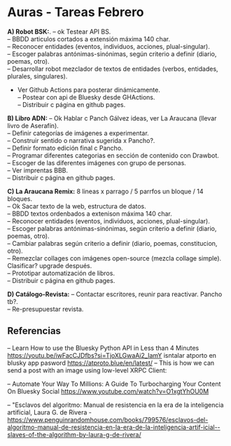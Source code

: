 # Auras - Tareas Febrero

**A) Robot BSK:**. 
– ok Testear API BS.   
– BBDD articulos cortados a extensión máxima 140 char.   
– Reconocer entidades (eventos, individuos, acciones, plual-singular).   
– Escoger palabras antónimas-sinónimas, según criterio a definir (diario, poemas, otro).   
– Desarrollar robot mezclador de textos de entidades (verbos, entidades, plurales, singulares).   
- Ver Github Actions para posterar dinámicamente.   
– Postear con api de Bluesky desde GHActions.   
– Distribuir c página en github pages.   

**B) Libro ADN:** 
– Ok Hablar c Panch Gálvez ideas, ver La Araucana (llevar livro de Aserafín).   
– Definir categorías de imágenes a experimentar.   
– Construir sentido o narrativa sugerida x Pancho?.   
– Definir formato edición final c Pancho.   
– Programar diferentes categorias en sección de contenido con Drawbot.   
– Escoger de las diferentes imágenes con grupo de personas.   
– Ver imprentas BBB.   
– Distribuir c página en github pages.   

**C) La Araucana Remix:** 
8 lineas x parrago / 5 parrfos un bloque / 14 bloques.   
– Ok Sacar texto de la web, estructura de datos.   
– BBDD textos ordenbados a extenison máxima 140 char.   
– Reconocer entidades (eventos, individuos, acciones, plual-singular).   
– Escoger palabras antónimas-sinónimas, según criterio a definir (diario, poemas, otro).   
– Cambiar palabras según criterio a definir (diario, poemas, constitucion, otro).   
– Remezclar collages con imágenes open-source (mezcla collage simple). Clasificar? upgrade después.   
– Prototipar automatización de libros.   
– Distribuir c página en github pages.   

**D) Catálogo-Revista:** 
– Contactar escritores, reunir para reactivar. Pancho tb?.   
– Re-presupuestar revista.   


## Referencias 

– Learn How to use the Bluesky Python API in Less than 4 Minutes 
https://youtu.be/iwFacCJDfbs?si=TjoXLGwaAi2_IamY
isntalar atporto en blusky app pasword
https://atproto.blue/en/latest/
– This is how we can send a post with an image using low-level XRPC Client:

– Automate Your Way To Millions: A Guide To Turbocharging Your Content On Bluesky Social 
https://www.youtube.com/watch?v=O1xgtYhOU0M

– "Esclavos del algoritmo: Manual de resistencia en la era de la inteligencia artificial, Laura G. de Rivera - https://www.penguinrandomhouse.com/books/799576/esclavos-del-algoritmo-manual-de-resistencia-en-la-era-de-la-inteligencia-artif-icial--slaves-of-the-algorithm-by-laura-g-de-rivera/



